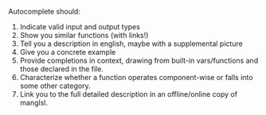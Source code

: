 Autocomplete should:

1. Indicate valid input and output types
2. Show you similar functions (with links!)
3. Tell you a description in english, maybe with a supplemental picture
4. Give you a concrete example
5. Provide completions in context, drawing from built-in vars/functions and those declared in the file.
6. Characterize whether a function operates component-wise or falls into some other category.
7. Link you to the full detailed description in an offline/online copy of manglsl.
